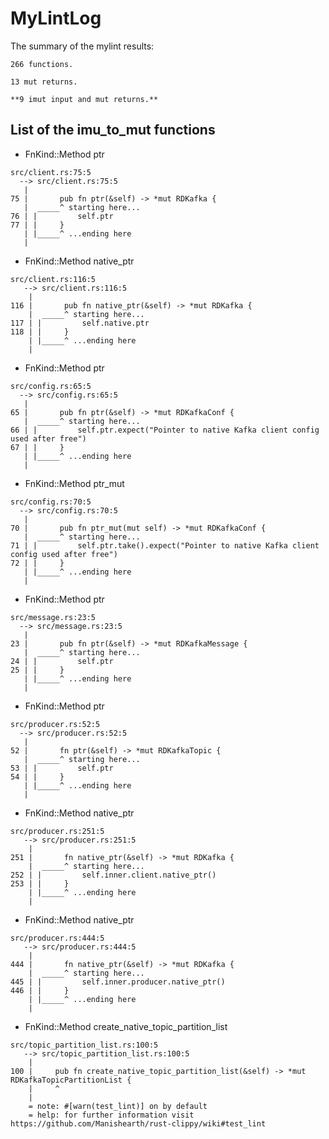 # MyLintLog

The summary of the mylint results: 

	266 functions.

	13 mut returns.

	**9 imut input and mut returns.**

## List of the imu_to_mut functions


* FnKind::Method ptr

```
src/client.rs:75:5
  --> src/client.rs:75:5
   |
75 |       pub fn ptr(&self) -> *mut RDKafka {
   |  _____^ starting here...
76 | |         self.ptr
77 | |     }
   | |_____^ ...ending here
   |
```

* FnKind::Method native_ptr

```
src/client.rs:116:5
   --> src/client.rs:116:5
    |
116 |       pub fn native_ptr(&self) -> *mut RDKafka {
    |  _____^ starting here...
117 | |         self.native.ptr
118 | |     }
    | |_____^ ...ending here
    |
```

* FnKind::Method ptr

```
src/config.rs:65:5
  --> src/config.rs:65:5
   |
65 |       pub fn ptr(&self) -> *mut RDKafkaConf {
   |  _____^ starting here...
66 | |         self.ptr.expect("Pointer to native Kafka client config used after free")
67 | |     }
   | |_____^ ...ending here
   |
```

* FnKind::Method ptr_mut

```
src/config.rs:70:5
  --> src/config.rs:70:5
   |
70 |       pub fn ptr_mut(mut self) -> *mut RDKafkaConf {
   |  _____^ starting here...
71 | |         self.ptr.take().expect("Pointer to native Kafka client config used after free")
72 | |     }
   | |_____^ ...ending here
   |
```

* FnKind::Method ptr

```
src/message.rs:23:5
  --> src/message.rs:23:5
   |
23 |       pub fn ptr(&self) -> *mut RDKafkaMessage {
   |  _____^ starting here...
24 | |         self.ptr
25 | |     }
   | |_____^ ...ending here
   |
```

* FnKind::Method ptr

```
src/producer.rs:52:5
  --> src/producer.rs:52:5
   |
52 |       fn ptr(&self) -> *mut RDKafkaTopic {
   |  _____^ starting here...
53 | |         self.ptr
54 | |     }
   | |_____^ ...ending here
   |
```

* FnKind::Method native_ptr

```
src/producer.rs:251:5
   --> src/producer.rs:251:5
    |
251 |       fn native_ptr(&self) -> *mut RDKafka {
    |  _____^ starting here...
252 | |         self.inner.client.native_ptr()
253 | |     }
    | |_____^ ...ending here
    |
```

* FnKind::Method native_ptr

```
src/producer.rs:444:5
   --> src/producer.rs:444:5
    |
444 |       fn native_ptr(&self) -> *mut RDKafka {
    |  _____^ starting here...
445 | |         self.inner.producer.native_ptr()
446 | |     }
    | |_____^ ...ending here
    |
```

* FnKind::Method create_native_topic_partition_list

```
src/topic_partition_list.rs:100:5
   --> src/topic_partition_list.rs:100:5
    |
100 |     pub fn create_native_topic_partition_list(&self) -> *mut RDKafkaTopicPartitionList {
    |     ^
    |
    = note: #[warn(test_lint)] on by default
    = help: for further information visit https://github.com/Manishearth/rust-clippy/wiki#test_lint

```
